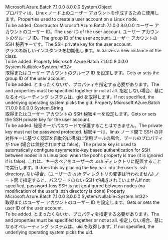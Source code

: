 <Type Name="LinuxUserConfiguration" FullName="Microsoft.Azure.Batch.LinuxUserConfiguration">
  <TypeSignature Language="C#" Value="public class LinuxUserConfiguration" />
  <TypeSignature Language="ILAsm" Value=".class public auto ansi beforefieldinit LinuxUserConfiguration extends System.Object" />
  <TypeSignature Language="DocId" Value="T:Microsoft.Azure.Batch.LinuxUserConfiguration" />
  <TypeSignature Language="VB.NET" Value="Public Class LinuxUserConfiguration" />
  <TypeSignature Language="F#" Value="type LinuxUserConfiguration = class&#xA;    interface ITransportObjectProvider&lt;LinuxUserConfiguration&gt;&#xA;    interface IPropertyMetadata&#xA;    interface IModifiable&#xA;    interface IReadOnly" />
  <AssemblyInfo>
    <AssemblyName>Microsoft.Azure.Batch</AssemblyName>
    <AssemblyVersion>7.1.0.0</AssemblyVersion>
    <AssemblyVersion>8.0.0.0</AssemblyVersion>
  </AssemblyInfo>
  <Base>
    <BaseTypeName>System.Object</BaseTypeName>
  </Base>
  <Interfaces />
  <Docs>
    <summary>
            <span data-ttu-id="83268-101">プロパティは、Linux ノード上のユーザー アカウントを作成するために使用します。</span><span class="sxs-lookup"><span data-stu-id="83268-101">Properties used to create a user account on a Linux node.</span></span>
            </summary>
    <remarks>To be added.</remarks>
  </Docs>
  <Members>
    <Member MemberName=".ctor">
      <MemberSignature Language="C#" Value="public LinuxUserConfiguration (Nullable&lt;int&gt; uid = null, Nullable&lt;int&gt; gid = null, string sshPrivateKey = null);" />
      <MemberSignature Language="ILAsm" Value=".method public hidebysig specialname rtspecialname instance void .ctor(valuetype System.Nullable`1&lt;int32&gt; uid, valuetype System.Nullable`1&lt;int32&gt; gid, string sshPrivateKey) cil managed" />
      <MemberSignature Language="DocId" Value="M:Microsoft.Azure.Batch.LinuxUserConfiguration.#ctor(System.Nullable{System.Int32},System.Nullable{System.Int32},System.String)" />
      <MemberSignature Language="VB.NET" Value="Public Sub New (Optional uid As Nullable(Of Integer) = null, Optional gid As Nullable(Of Integer) = null, Optional sshPrivateKey As String = null)" />
      <MemberSignature Language="F#" Value="new Microsoft.Azure.Batch.LinuxUserConfiguration : Nullable&lt;int&gt; * Nullable&lt;int&gt; * string -&gt; Microsoft.Azure.Batch.LinuxUserConfiguration" Usage="new Microsoft.Azure.Batch.LinuxUserConfiguration (uid, gid, sshPrivateKey)" />
      <MemberType>Constructor</MemberType>
      <AssemblyInfo>
        <AssemblyName>Microsoft.Azure.Batch</AssemblyName>
        <AssemblyVersion>7.1.0.0</AssemblyVersion>
        <AssemblyVersion>8.0.0.0</AssemblyVersion>
      </AssemblyInfo>
      <Parameters>
        <Parameter Name="uid" Type="System.Nullable&lt;System.Int32&gt;" />
        <Parameter Name="gid" Type="System.Nullable&lt;System.Int32&gt;" />
        <Parameter Name="sshPrivateKey" Type="System.String" />
      </Parameters>
      <Docs>
        <param name="uid"><span data-ttu-id="83268-102">ユーザー アカウントのユーザー ID。</span><span class="sxs-lookup"><span data-stu-id="83268-102">The user ID of the user account.</span></span></param>
        <param name="gid"><span data-ttu-id="83268-103">ユーザー アカウントのグループ ID。</span><span class="sxs-lookup"><span data-stu-id="83268-103">The group ID of the user account.</span></span></param>
        <param name="sshPrivateKey"><span data-ttu-id="83268-104">ユーザー アカウントの SSH 秘密キーです。</span><span class="sxs-lookup"><span data-stu-id="83268-104">The SSH private key for the user account.</span></span></param>
        <summary>
            <span data-ttu-id="83268-105"><see cref="T:Microsoft.Azure.Batch.LinuxUserConfiguration" /> クラスの新しいインスタンスを初期化します。</span><span class="sxs-lookup"><span data-stu-id="83268-105">Initializes a new instance of the <see cref="T:Microsoft.Azure.Batch.LinuxUserConfiguration" /> class.</span></span>
            </summary>
        <remarks>To be added.</remarks>
      </Docs>
    </Member>
    <Member MemberName="Gid">
      <MemberSignature Language="C#" Value="public Nullable&lt;int&gt; Gid { get; set; }" />
      <MemberSignature Language="ILAsm" Value=".property instance valuetype System.Nullable`1&lt;int32&gt; Gid" />
      <MemberSignature Language="DocId" Value="P:Microsoft.Azure.Batch.LinuxUserConfiguration.Gid" />
      <MemberSignature Language="VB.NET" Value="Public Property Gid As Nullable(Of Integer)" />
      <MemberSignature Language="F#" Value="member this.Gid : Nullable&lt;int&gt; with get, set" Usage="Microsoft.Azure.Batch.LinuxUserConfiguration.Gid" />
      <MemberType>Property</MemberType>
      <AssemblyInfo>
        <AssemblyName>Microsoft.Azure.Batch</AssemblyName>
        <AssemblyVersion>7.1.0.0</AssemblyVersion>
        <AssemblyVersion>8.0.0.0</AssemblyVersion>
      </AssemblyInfo>
      <ReturnValue>
        <ReturnType>System.Nullable&lt;System.Int32&gt;</ReturnType>
      </ReturnValue>
      <Docs>
        <summary>
            <span data-ttu-id="83268-106">取得またはユーザー アカウントのグループ ID を設定します。</span><span class="sxs-lookup"><span data-stu-id="83268-106">Gets or sets the group ID of the user account.</span></span>
            </summary>
        <value>To be added.</value>
        <remarks>
            <span data-ttu-id="83268-107"><see cref="P:Microsoft.Azure.Batch.LinuxUserConfiguration.Uid" />と<see cref="P:Microsoft.Azure.Batch.LinuxUserConfiguration.Gid" />まったくないか、プロパティを指定する必要があります。</span><span class="sxs-lookup"><span data-stu-id="83268-107">The <see cref="P:Microsoft.Azure.Batch.LinuxUserConfiguration.Uid" /> and <see cref="P:Microsoft.Azure.Batch.LinuxUserConfiguration.Gid" /> properties must be specified together or not at all.</span></span> <span data-ttu-id="83268-108">指定しない場合、基になるオペレーティング システムは、gid を取得します。</span><span class="sxs-lookup"><span data-stu-id="83268-108">If not specified, the underlying operating system picks the gid.</span></span>
            </remarks>
      </Docs>
    </Member>
    <Member MemberName="SshPrivateKey">
      <MemberSignature Language="C#" Value="public string SshPrivateKey { get; set; }" />
      <MemberSignature Language="ILAsm" Value=".property instance string SshPrivateKey" />
      <MemberSignature Language="DocId" Value="P:Microsoft.Azure.Batch.LinuxUserConfiguration.SshPrivateKey" />
      <MemberSignature Language="VB.NET" Value="Public Property SshPrivateKey As String" />
      <MemberSignature Language="F#" Value="member this.SshPrivateKey : string with get, set" Usage="Microsoft.Azure.Batch.LinuxUserConfiguration.SshPrivateKey" />
      <MemberType>Property</MemberType>
      <AssemblyInfo>
        <AssemblyName>Microsoft.Azure.Batch</AssemblyName>
        <AssemblyVersion>7.1.0.0</AssemblyVersion>
        <AssemblyVersion>8.0.0.0</AssemblyVersion>
      </AssemblyInfo>
      <ReturnValue>
        <ReturnType>System.String</ReturnType>
      </ReturnValue>
      <Docs>
        <summary>
            <span data-ttu-id="83268-109">取得またはユーザー アカウントの SSH 秘密キーを設定します。</span><span class="sxs-lookup"><span data-stu-id="83268-109">Gets or sets the SSH private key for the user account.</span></span>
            </summary>
        <value>To be added.</value>
        <remarks>
            <span data-ttu-id="83268-110">秘密キーがパスワードで保護することはできません。</span><span class="sxs-lookup"><span data-stu-id="83268-110">The private key must not be password protected.</span></span> <span data-ttu-id="83268-111">秘密キーは、linux ノード間で SSH の非対称キーに基づく認証を自動的に構成に使用プールの場合、プールの<see cref="P:Microsoft.Azure.Batch.CloudPool.InterComputeNodeCommunicationEnabled" />プロパティが true (場合は無視されます<see cref="P:Microsoft.Azure.Batch.CloudPool.InterComputeNodeCommunicationEnabled" />は false)。</span><span class="sxs-lookup"><span data-stu-id="83268-111">The private key is used to automatically configure asymmetric-key based authentication for SSH between nodes in a Linux pool when the pool's <see cref="P:Microsoft.Azure.Batch.CloudPool.InterComputeNodeCommunicationEnabled" /> property is true (it is ignored if <see cref="P:Microsoft.Azure.Batch.CloudPool.InterComputeNodeCommunicationEnabled" /> is false).</span></span> <span data-ttu-id="83268-112">これは、キーのペアをユーザーの .ssh ディレクトリに配置することで実行します。</span><span class="sxs-lookup"><span data-stu-id="83268-112">It does this by placing the key pair into the user's .ssh directory.</span></span> <span data-ttu-id="83268-113">ない場合、(ユーザーの .ssh ディレクトリの変更は行われません) ノード間で指定すると、パスワードのない SSH が構成されていません</span><span class="sxs-lookup"><span data-stu-id="83268-113">If not specified, password-less SSH is not configured between nodes (no modification of the user's .ssh directory is done)</span></span>
            </remarks>
      </Docs>
    </Member>
    <Member MemberName="Uid">
      <MemberSignature Language="C#" Value="public Nullable&lt;int&gt; Uid { get; set; }" />
      <MemberSignature Language="ILAsm" Value=".property instance valuetype System.Nullable`1&lt;int32&gt; Uid" />
      <MemberSignature Language="DocId" Value="P:Microsoft.Azure.Batch.LinuxUserConfiguration.Uid" />
      <MemberSignature Language="VB.NET" Value="Public Property Uid As Nullable(Of Integer)" />
      <MemberSignature Language="F#" Value="member this.Uid : Nullable&lt;int&gt; with get, set" Usage="Microsoft.Azure.Batch.LinuxUserConfiguration.Uid" />
      <MemberType>Property</MemberType>
      <AssemblyInfo>
        <AssemblyName>Microsoft.Azure.Batch</AssemblyName>
        <AssemblyVersion>7.1.0.0</AssemblyVersion>
        <AssemblyVersion>8.0.0.0</AssemblyVersion>
      </AssemblyInfo>
      <ReturnValue>
        <ReturnType>System.Nullable&lt;System.Int32&gt;</ReturnType>
      </ReturnValue>
      <Docs>
        <summary>
            <span data-ttu-id="83268-114">取得またはユーザー アカウントのユーザー ID を設定します。</span><span class="sxs-lookup"><span data-stu-id="83268-114">Gets or sets the user ID of the user account.</span></span>
            </summary>
        <value>To be added.</value>
        <remarks>
            <span data-ttu-id="83268-115"><see cref="P:Microsoft.Azure.Batch.LinuxUserConfiguration.Uid" />と<see cref="P:Microsoft.Azure.Batch.LinuxUserConfiguration.Gid" />まったくないか、プロパティを指定する必要があります。</span><span class="sxs-lookup"><span data-stu-id="83268-115">The <see cref="P:Microsoft.Azure.Batch.LinuxUserConfiguration.Uid" /> and <see cref="P:Microsoft.Azure.Batch.LinuxUserConfiguration.Gid" /> properties must be specified together or not at all.</span></span> <span data-ttu-id="83268-116">指定しない場合、基になるオペレーティング システムは、uid を取得します。</span><span class="sxs-lookup"><span data-stu-id="83268-116">If not specified, the underlying operating system picks the uid.</span></span>
            </remarks>
      </Docs>
    </Member>
  </Members>
</Type>